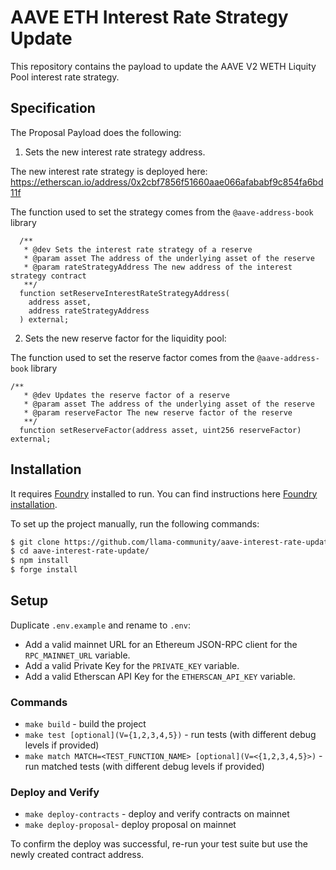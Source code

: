 # AAVE ETH Interest Rate Strategy Update

This repository contains the payload to update the AAVE V2 WETH Liquity Pool interest rate strategy.

## Specification

The Proposal Payload does the following:

1. Sets the new interest rate strategy address.

The new interest rate strategy is deployed here: https://etherscan.io/address/0x2cbf7856f51660aae066afababf9c854fa6bd11f

The function used to set the strategy comes from the `@aave-address-book` library

```
  /**
   * @dev Sets the interest rate strategy of a reserve
   * @param asset The address of the underlying asset of the reserve
   * @param rateStrategyAddress The new address of the interest strategy contract
   **/
  function setReserveInterestRateStrategyAddress(
    address asset,
    address rateStrategyAddress
  ) external;
```

2. Sets the new reserve factor for the liquidity pool:

The function used to set the reserve factor comes from the `@aave-address-book` library

```
/**
   * @dev Updates the reserve factor of a reserve
   * @param asset The address of the underlying asset of the reserve
   * @param reserveFactor The new reserve factor of the reserve
   **/
  function setReserveFactor(address asset, uint256 reserveFactor) external;
```

## Installation

It requires [Foundry](https://github.com/gakonst/foundry) installed to run. You can find instructions here [Foundry installation](https://github.com/gakonst/foundry#installation).

To set up the project manually, run the following commands:

```sh
$ git clone https://github.com/llama-community/aave-interest-rate-update.git
$ cd aave-interest-rate-update/
$ npm install
$ forge install
```

## Setup

Duplicate `.env.example` and rename to `.env`:

- Add a valid mainnet URL for an Ethereum JSON-RPC client for the `RPC_MAINNET_URL` variable.
- Add a valid Private Key for the `PRIVATE_KEY` variable.
- Add a valid Etherscan API Key for the `ETHERSCAN_API_KEY` variable.

### Commands

- `make build` - build the project
- `make test [optional](V={1,2,3,4,5})` - run tests (with different debug levels if provided)
- `make match MATCH=<TEST_FUNCTION_NAME> [optional](V=<{1,2,3,4,5}>)` - run matched tests (with different debug levels if provided)

### Deploy and Verify

- `make deploy-contracts` - deploy and verify contracts on mainnet
- `make deploy-proposal`- deploy proposal on mainnet

To confirm the deploy was successful, re-run your test suite but use the newly created contract address.
